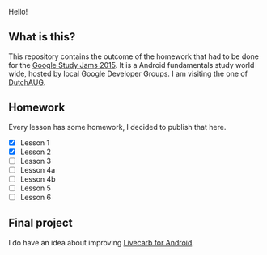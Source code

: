 Hello!

## What is this?

This repository contains the outcome of the homework that had to be done for the 
[Google Study Jams 2015](http://developerstudyjams.com/). It is a Android fundamentals
study world wide, hosted by local Google Developer Groups. I am visiting the one 
of [DutchAUG](www.dutchaug.org).

## Homework 

Every lesson has some homework, I decided to publish that here. 

- [x] Lesson 1
- [x] Lesson 2
- [ ] Lesson 3
- [ ] Lesson 4a
- [ ] Lesson 4b
- [ ] Lesson 5
- [ ] Lesson 6

## Final project

I do have an idea about improving [Livecarb for Android](https://play.google.com/store/apps/details?id=nl.livecarb.android). 
